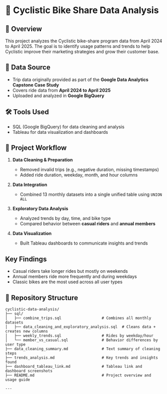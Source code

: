 # 🚴 Cyclistic Bike Share Data Analysis

## 📌 Overview 
This project analyzes the Cyclistic bike-share program data from April 2024 to April 2025. The goal is to identify usage patterns and trends to help Cyclistic improve their marketing strategies and grow their customer base.

## 📂 Data Source  
- Trip data originally provided as part of the **Google Data Analytics Capstone Case Study**
- Covers ride data from **April 2024 to April 2025**
- Uploaded and analyzed in **Google BigQuery**

## 🛠️ Tools Used 
- SQL (Google BigQuery) for data cleaning and analysis
- Tableau for data visualization and dashboards

## 🚧 Project Workflow

1. **Data Cleaning & Preparation**  
   - Removed invalid trips (e.g., negative duration, missing timestamps)  
   - Added ride duration, weekday, month, and hour columns  

2. **Data Integration**  
   - Combined 13 monthly datasets into a single unified table using `UNION ALL`  

3. **Exploratory Data Analysis**  
   - Analyzed trends by day, time, and bike type  
   - Compared behavior between **casual riders** and **annual members**

4. **Data Visualization**  
   - Built Tableau dashboards to communicate insights and trends

## Key Findings
- Casual riders take longer rides but mostly on weekends
- Annual members ride more frequently and during weekdays
- Classic bikes are the most used across all user types

## 📁 Repository Structure

```text
cyclistic-data-analysis/
├── sql/
│   ├── combine_trips.sql                  # Combines all monthly datasets
│   ├── data_cleaning_and_exploratory_analysis.sql  # Cleans data + creates new columns
│   ├── weekly_trends.sql                  # Rides by weekday/hour
│   └── member_vs_casual.sql               # Behavior differences by user type
├── data_cleaning_summary.md               # Text summary of cleaning steps
├── trends_analysis.md                     # Key trends and insights found
├── dashboard_tableau_link.md              # Tableau link and dashboard screenshots
├── README.md                              # Project overview and usage guide

---

